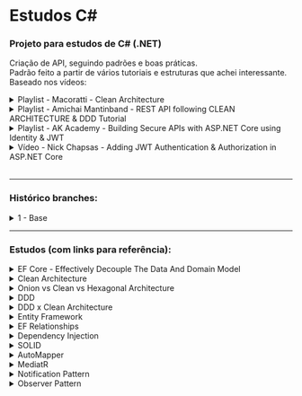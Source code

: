# Estudos C#

### Projeto para estudos de C# (.NET)

Criação de API, seguindo padrões e boas práticas. </br>
Padrão feito a partir de vários tutoriais e estruturas que achei interessante. </br>
Baseado nos vídeos:

<details>
<summary>Playlist - Macoratti - Clean Architecture</summary>
https://www.youtube.com/watch?v=ZWfrI5Bu6so&list=PLJ4k1IC8GhW3GICba2dLmiTZrVPw0SthC
</details>
<details>
<summary>Playlist - Amichai Mantinband - REST API following CLEAN ARCHITECTURE & DDD Tutorial</summary>
https://www.youtube.com/watch?v=fhM0V2N1GpY&list=PLzYkqgWkHPKBcDIP5gzLfASkQyTdy0t4k
</details>
<details>
<summary>Playlist - AK Academy - Building Secure APIs with ASP.NET Core using Identity & JWT</summary>
https://www.youtube.com/watch?v=gsx3xCiJJlY&list=PLFJQnCcZXWjuHP03Kgf46FrX5L2fRzDsx
</details>
<details>
<summary>Vídeo - Nick Chapsas - Adding JWT Authentication & Authorization in ASP.NET Core</summary>
https://www.youtube.com/watch?v=mgeuh8k3I4g
</details>
</br>

---

### Histórico branches:

<details>
<summary>1 - Base</summary>
<ul>
  <li>Implementado estrutura base com projetos e pastas;</li>
  <li>Implementado contexts do Identity e Data (Products);</li>
  <li>Migrations iniciais;</li>
  <li>Ordem de progresso:
    <ol>
        <li>Criado projetos e pastas</li>
        <li>Criado context do Identity</li>
        <li>Criado entidades</li>
        <li>Criado context das entidades</li>
        <li>Criado injeção de dependências dos contextos do Identity e Data (entidades)</li>
        <li>Criado mapping para relação 1:1 (Product <-> Description)</li>
        <li>Executado migrations</li>
        <li>Atualizado database</li>
    </ol>
  </li>
</ul> 
</details>

---

### Estudos (com links para referência):

<details>
<summary>EF Core - Effectively Decouple The Data And Domain Model</summary>
https://www.c-sharpcorner.com/article/ef-core-effectively-decouple-the-data-and-domain-model/
</details>
<details>
<summary>Clean Architecture</summary>
https://www.c-sharpcorner.com/article/clean-architecture-in-asp-net-core-web-api/#:~:text=What%20is%20Clean%20Architecture,data%20access%20and%20infrastructure%20concerns
</details>
<details>
<summary>Onion vs Clean vs Hexagonal Architecture</summary>
https://medium.com/@edamtoft/onion-vs-clean-vs-hexagonal-architecture-9ad94a27da91
</details>
<details>
<summary>DDD</summary>
https://learn.microsoft.com/en-us/dotnet/architecture/microservices/microservice-ddd-cqrs-patterns/ddd-oriented-microservice
</details>
<details>
<summary>DDD x Clean Architecture</summary>
https://softwareengineering.stackexchange.com/questions/405973/difference-between-domain-driven-design-and-clean-architecture
</details>
<details>
<summary>Entity Framework</summary>
https://learn.microsoft.com/en-us/ef/core/
</details>
<details>
<summary>EF Relationships</summary>
https://learn.microsoft.com/en-us/ef/core/modeling/relationships?tabs=fluent-api%2Cfluent-api-simple-key%2Csimple-key
</details>
<details>
<summary>Dependency Injection</summary>
https://learn.microsoft.com/en-us/dotnet/core/extensions/dependency-injection
</details>
<details>F
<summary>SOLID</summary>
- https://medium.com/beelabacademy/princípios-de-s-o-l-i-d-em-c-guia-prático-cbb1e6584284
- https://www.c-sharpcorner.com/UploadFile/damubetha/solid-principles-in-C-Sharp/
</details>
<details>
<summary>AutoMapper</summary>
https://www.macoratti.net/15/07/net_amap1.htm
</details>
<details>
<summary>MediatR</summary>
https://www.macoratti.net/20/07/aspc_mediatr1.htm
</details>
<details>
<summary>Notification Pattern</summary>
- https://medium.com/tableless/não-lance-exceptions-em-seu-domínio-use-notifications-70b31f7148d3
- https://blog.tiagopariz.com/c-with-patterns-notification/
</details>
<details>
<summary>Observer Pattern</summary>
- https://refactoring.guru/design-patterns/observer/csharp/example#:~:text=Observer%20is%20a%20behavioral%20design,that%20implements%20a%20subscriber%20interface.
- https://learn.microsoft.com/pt-br/dotnet/standard/events/observer-design-pattern
</details>

